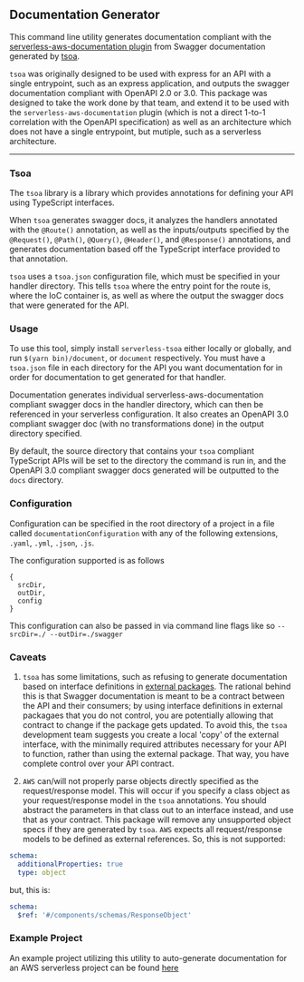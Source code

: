 ## Documentation Generator

This command line utility generates documentation compliant with the [serverless-aws-documentation plugin](https://github.com/deliveryhero/serverless-aws-documentation) from Swagger documentation generated by [tsoa](https://github.com/lukeautry/tsoa).

`tsoa` was originally designed to be used with express for an API with a single entrypoint, such as an express application, and outputs the swagger documentation compliant with OpenAPI 2.0 or 3.0. This package was designed to take the work done by that team, and extend it to be used with the `serverless-aws-documentation` plugin (which is not a direct 1-to-1 correlation with the OpenAPI specification) as well as an architecture which does not have a single entrypoint, but mutiple, such as a serverless architecture.

---

### Tsoa

The `tsoa` library is a library which provides annotations for defining your API using TypeScript interfaces.

When `tsoa` generates swagger docs, it analyzes the handlers annotated with the `@Route()` annotation, as well as the inputs/outputs specified by the `@Request()`, `@Path()`, `@Query()`, `@Header()`, and `@Response()` annotations, and generates documentation based off the TypeScript interface provided to that annotation.

`tsoa` uses a `tsoa.json` configuration file, which must be specified in your handler directory. This tells `tsoa` where the entry point for the route is, where the IoC container is, as well as where the output the swagger docs that were generated for the API.

### Usage

To use this tool, simply install `serverless-tsoa` either locally or globally, and run `$(yarn bin)/document`, or `document` respectively. You must have a `tsoa.json` file in each directory for the API you want documentation for in order for documentation to get generated for that handler.

Documentation generates individual serverless-aws-documentation compliant swagger docs in the handler directory, which can then be referenced in your serverless configuration. It also creates an OpenAPI 3.0 compliant swagger doc (with no transformations done) in the output directory specified.

By default, the source directory that contains your `tsoa` compliant TypeScript APIs will be set to the directory the command is run in, and the OpenAPI 3.0 compliant swagger docs generated will be outputted to the `docs` directory.

### Configuration

Configuration can be specified in the root directory of a project in a file called `documentationConfiguration` with any of the following extensions, `.yaml`, `.yml`, `.json`, `.js`.

The configuration supported is as follows

```
{
  srcDir,
  outDir,
  config
}
```

This configuration can also be passed in via command line flags like so `--srcDir=./ --outDir=./swagger`

### Caveats

1. `tsoa` has some limitations, such as refusing to generate documentation based on interface definitions in [external packages](https://github.com/lukeautry/tsoa/blob/master/docs/ExternalInterfacesExplanation.MD). The rational behind this is that Swagger documentation is meant to be a contract between the API and their consumers; by using interface definitions in external packagaes that you do not control, you are potentially allowing that contract to change if the package gets updated. To avoid this, the `tsoa` development team suggests you create a local 'copy' of the external interface, with the minimally required attributes necessary for your API to function, rather than using the external package. That way, you have complete control over your API contract.

2. `AWS` can/will not properly parse objects directly specified as the request/response model. This will occur if you specify a class object as your request/response model in the `tsoa` annotations. You should abstract the parameters in that class out to an interface instead, and use that as your contract. This package will remove any unsupported object specs if they are generated by `tsoa`. `AWS` expects all request/response models to be defined as external references. So, this is not supported:

```yml
schema:
  additionalProperties: true
  type: object
```

but, this is:

```yml
schema:
  $ref: '#/components/schemas/ResponseObject'
```

### Example Project

An example project utilizing this utility to auto-generate documentation for an AWS serverless project can be found [here](https://github.com/lucas-rudd/poker-display/tree/master/poker-api)
